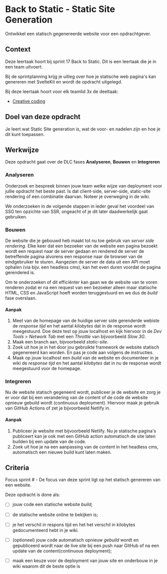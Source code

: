 
# Back to Static - Static Site Generation

Ontwikkel een statisch gegenereerde website voor een opdrachtgever.

## Context

Deze leertaak hoort bij sprint 17 Back to Static. Dit is een leertaak die je in een team uitvoert.

Bij de sprintplanning krijg je uitleg over hoe je statische web pagina's kan genereren met SvelteKit en wordt de opdracht uitgelegd.

Bij deze leertaak hoort voor elk teamlid 3x de deeltaak:
- [Creative coding](https://github.com/fdnd-task/back-to-static-creative-coding)

## Doel van deze opdracht

Je leert wat Static Site generation is, wat de voor- en nadelen zijn en hoe je dit kunt toepassen.

## Werkwijze

Deze opdracht gaat over de DLC fases **Analyseren**, **Bouwen** en **Integreren** 

### Analyseren

Onderzoek en bespreek binnen jouw team welke wijze van deployment voor jullie opdracht het beste past. Is dat client-side, server-side, static-site rendering of een combinatie daarvan. Noteer je overweging in de wiki.

We onderzoeken in de volgende stappen in ieder geval het voordeel van SSG ten opzichte van SSR, ongeacht of je dit later daadwerkelijk gaat gebruiken.

### Bouwen

De website die je gebouwd heb maakt tot nu toe gebruik van *server side rendering*. Elke keer dat een bezoeker van de website een pagina bezoekt wordt een request naar de server gedaan en rendered de server de betreffende pagina alvorens een response naar de browser van de eindgebruiker te sturen. Aangezien de server de data uit een API moet ophalen (via bijv. een headless cms), kan het even duren voordat de pagina gerendered is. 

Om te onderzoeken of dit efficiënter kan gaan we de website van te voren renderen zodat er na een request van een bezoeker alleen maar statische HTML, CSS en JavaScript hoeft worden teruggestuurd en we dus de *build* fase overslaan.

#### Aanpak

1. Meet van de homepage van de huidige server side gerenderde webiste de _response tijd_ en het aantal _kilobytes_ dat in de response wordt meegestuurd. Doe deze test op jouw localhost en kijk hiervoor in de _Dev Tools > Network Tab_ met een _Throttle_ van bijvoorbeeld _Slow 3G_.
2. Maak een branch aan, bijvoorbeeld _static-site_.
3. Zoek uit hoe je in het door jou gebruikte framework de website statisch gegenereerd kan worden. En pas je code aan volgens de instructies.
4. Maak op jouw localhost een *build* van de website en documenteer in je wiki de *response tijd* en het aantal *kilobytes* dat in nu de response wordt meegestuurd voor de homepage.

### Integreren

Nu de website statisch gegeneerd wordt, publiceer je de website en zorg je er voor dat bij een verandering van de content of de code de website opnieuw gebuild wordt (continuous deployment). Hiervoor maak je gebruik van GitHub Actions of zet je bijvoorbeeld Netlify in.

#### Aanpak
1. Publiceer je website met bijvoorbeeld Netlify. Nu je statische pagina's publiceert kan je ook met een GitHub action automatisch de site laten builden bij een update van de code.
2. Zoek uit hoe je na een aanpassing van de content in het headless cms, automatisch een nieuwe build kunt laten maken.

## Criteria

Focus sprint # - De focus van deze sprint ligt op het statisch genereren van een website.

Deze opdracht is done als:
- [ ] jouw code een statische website *‌build*;
- [ ] de statische website online te bekijken is;
- [ ] je het verschil in respons tijd en het het verschil in kilobytes gedocumenteerd hebt in je wiki.
- [ ] (optioneel) jouw code automatisch opnieuw *gebuild* wordt en gepubliceerd wordt naar de live site bij een push naar GitHub of na een update van de content(continuous deployment);
- [ ] maak een keuze voor de deployment van jouw site en onderbouw in je wiki waarom dit de beste optie is


